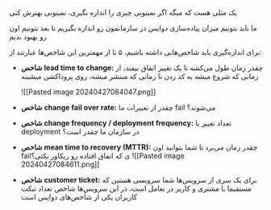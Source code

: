 یک مثلی هست که میگه اگر نمیتونی چیزی را اندازه بگیری، نمیتونی بهترش کنی

ما باید بتونیم میزان پیاده‌سازی دواپس در سازمانمون رو اندازه بگیریم تا بعد بتونیم اون رو بهبود بدیم

برای اندازه‌گیری باید شاخص‌هایی داشته باشیم، ۵ تا از مهمترین این شاخص‌ها عبارتند از:

- **شاخص lead time to change:** چقدر زمان طول می‌کشه تا یک تغییر اتفاق بیفتد، از زمانی که شروع میشه به کد زدن تا زمانی که منتشر میشه، روی پروداکشن میشینه
  
  ![[Pasted image 20240427084047.png]]


- **شاخص change fail over rate:** چقدر از تغییرات ما fail می‌شوند؟

- **شاخص change frequency / deployment frequency:** تعداد تغییر یا deployment در سازمان ما چقدر است؟

- **شاخص mean time to recovery (MTTR):** چقدر زمان می‌برد تا شما بتوانید اون failی که اتفاق افتاده رو ریکاور بکنی؟
  ![[Pasted image 20240427084611.png]]

- **شاخص customer ticket:** برای یک سری از سرویس‌ها شما سرویسی هستین که مستقیما با مشتری و کاربر در تعامل است، در این سرویس‌ها شاخص تعداد تیکت کاربران یکی از شاخص‌های دواپس است

